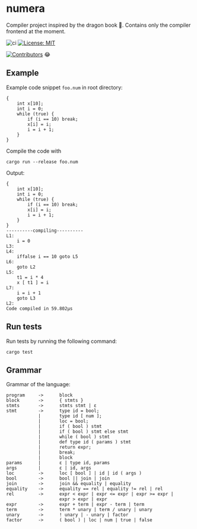 # numera
Compiler project inspired by the dragon book :dragon:. Contains only the compiler frontend at the moment.

![ci](https://github.com/dannasman/numera/actions/workflows/rust.yml/badge.svg)
[![License: MIT](https://img.shields.io/badge/License-MIT-green.svg)](https://opensource.org/licenses/MIT)

[![Contributors](https://img.shields.io/github/contributors/dannasman/numera)](https://github.com/dannasman/numera/graphs/contributors) :joy:
## Example
Example code snippet `foo.num` in root directory:
```
{
    int x[10];
    int i = 0;
    while (true) {
        if (i == 10) break;
        x[i] = i;
        i = i + 1;
    }
}
```
Compile the code with
```
cargo run --release foo.num
```
Output:
```
{
    int x[10];
    int i = 0;
    while (true) {
        if (i == 10) break;
        x[i] = i;
        i = i + 1;
    }
}
----------compiling----------
L1:
	i = 0
L3:
L4:
	iffalse i == 10 goto L5
L6:
	goto L2
L5:
	t1 = i * 4
	x [ t1 ] = i
L7:
	i = i + 1
	goto L3
L2:
Code compiled in 59.802µs

```
## Run tests
Run tests by running the following command:
```
cargo test
```
## Grammar
Grammar of the language:
```
program     ->      block
block       ->      { stmts }
stmts       ->      stmts stmt | ε
stmt        ->      type id = bool;
            |       type id [ num ];
            |       loc = bool;
            |       if ( bool ) stmt
            |       if ( bool ) stmt else stmt
            |       while ( bool ) stmt
            |       def type id ( params ) stmt
            |       return expr;
            |       break;
            |       block
params      |       ε | type id, params
args        |       ε | id, args
loc         ->      loc [ bool ] | id | id ( args )
bool        ->      bool || join | join
join        ->      join && equality | equality
equality    ->      equality == rel | equality != rel | rel
rel         ->      expr < expr | expr <= expr | expr >= expr |
                    expr > expr | expr
expr        ->      expr + term | expr - term | term
term        ->      term * unary | term / unary | unary
unary       ->      ! unary | - unary | factor
factor      ->      ( bool ) | loc | num | true | false
```
